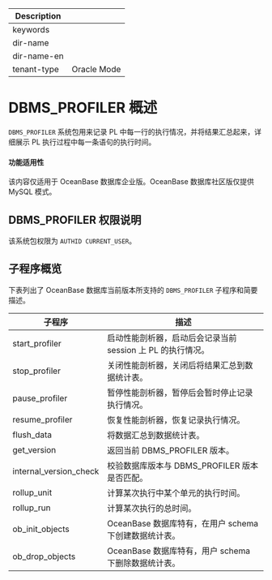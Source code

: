 | Description   |                 |
|---------------|-----------------|
| keywords      |                 |
| dir-name      |                 |
| dir-name-en   |                 |
| tenant-type   | Oracle Mode     |

# DBMS_PROFILER 概述

`DBMS_PROFILER` 系统包用来记录 PL 中每一行的执行情况，并将结果汇总起来，详细展示 PL 执行过程中每一条语句的执行时间。

<main id="notice" >
    <h4>功能适用性</h4>
    <p>该内容仅适用于 OceanBase 数据库企业版。OceanBase 数据库社区版仅提供 MySQL 模式。</p>
  </main>

## DBMS_PROFILER 权限说明

该系统包权限为 `AUTHID CURRENT_USER`。

## 子程序概览

下表列出了 OceanBase 数据库当前版本所支持的 `DBMS_PROFILER` 子程序和简要描述。

| **子程序** | **描述** |
| --- | --- |
|start_profiler|启动性能剖析器，启动后会记录当前 session 上 PL 的执行情况。|
|stop_profiler|关闭性能剖析器，关闭后将结果汇总到数据统计表。|
|pause_profiler|暂停性能剖析器，暂停后会暂时停止记录执行情况。|
|resume_profiler|恢复性能剖析器，恢复记录执行情况。|
|flush_data|将数据汇总到数据统计表。|
|get_version|返回当前 DBMS_PROFILER 版本。|
|internal_version_check|校验数据库版本与 DBMS_PROFILER 版本是否匹配。|
|rollup_unit|计算某次执行中某个单元的执行时间。|
|rollup_run|计算某次执行的总时间。|
|ob_init_objects|OceanBase 数据库特有，在用户 schema 下创建数据统计表。|
|ob_drop_objects|OceanBase 数据库特有，用户 schema 下删除数据统计表。|
